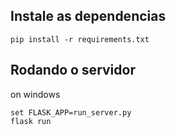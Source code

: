 ## Instale as dependencias 

``` shell
pip install -r requirements.txt
```

## Rodando o servidor
on windows

```  shell
set FLASK_APP=run_server.py
flask run
```